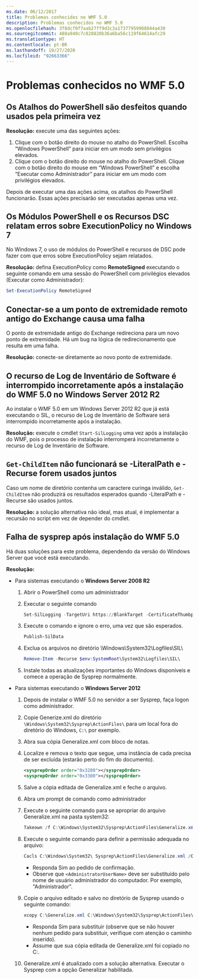 ```yaml
---
ms.date: 06/12/2017
title: Problemas conhecidos no WMF 5.0
description: Problemas conhecidos no WMF 5.0
ms.openlocfilehash: 3f8dcf0f7aab27ff9d3c3a17377959988844a430
ms.sourcegitcommit: 488a940c7c828820b36a6ba56c119f64614afc29
ms.translationtype: HT
ms.contentlocale: pt-BR
ms.lasthandoff: 10/27/2020
ms.locfileid: "92663366"
---
```

# <a name="known-issues-in-wmf-50"></a>Problemas conhecidos no WMF 5.0

## <a name="powershell-shortcuts-are-broken-when-used-for-the-first-time"></a>Os Atalhos do PowerShell são desfeitos quando usados pela primeira vez

**Resolução:** execute uma das seguintes ações:

1. Clique com o botão direito do mouse no atalho do PowerShell. Escolha “Windows PowerShell” para iniciar em um modo sem privilégios elevados.
2. Clique com o botão direito do mouse no atalho do PowerShell. Clique com o botão direito do mouse em “Windows PowerShell” e escolha “Executar como Administrador” para iniciar em um modo com privilégios elevados.

Depois de executar uma das ações acima, os atalhos do PowerShell funcionarão. Essas ações precisarão ser executadas apenas uma vez.

## <a name="powershell-modules-and-dsc-resources-report-errors-about-executionpolicy-on-windows-7"></a>Os Módulos PowerShell e os Recursos DSC relatam erros sobre ExecutionPolicy no Windows 7

No Windows 7, o uso de módulos do PowerShell e recursos de DSC pode fazer com que erros sobre ExecutionPolicy sejam relatados.

**Resolução:** defina ExecutionPolicy como **RemoteSigned** executando o seguinte comando em uma sessão do PowerShell com privilégios elevados (Executar como Administrador):

```powershell
Set-ExecutionPolicy RemoteSigned
```

## <a name="connecting-to-an-old-remote-exchange-endpoint-causes-a-crash"></a>Conectar-se a um ponto de extremidade remoto antigo do Exchange causa uma falha

O ponto de extremidade antigo do Exchange redireciona para um novo ponto de extremidade. Há um bug na lógica de redirecionamento que resulta em uma falha.

**Resolução:** conecte-se diretamente ao novo ponto de extremidade.

## <a name="software-inventory-logging-feature-is-erroneously-stopped-after-wmf-50-installation-on-windows-server-2012-r2"></a>O recurso de Log de Inventário de Software é interrompido incorretamente após a instalação do WMF 5.0 no Windows Server 2012 R2

Ao instalar o WMF 5.0 em um Windows Server 2012 R2 que já está executando o SIL, o recurso de Log de Inventário de Software será interrompido incorretamente após a instalação.

**Resolução:** execute o cmdlet `Start-SilLogging` uma vez após a instalação do WMF, pois o processo de instalação interromperá incorretamente o recurso de Log de Inventário de Software.

## <a name="get-childitem-does-not-work-if--literalpath-and--recurse-are-used-together"></a>`Get-ChildItem` não funcionará se -LiteralPath e -Recurse forem usados juntos

Caso um nome de diretório contenha um caractere curinga inválido, `Get-ChildItem` não produzirá os resultados esperados quando -LiteralPath e -Recurse são usados juntos.

**Resolução:** a solução alternativa não ideal, mas atual, é implementar a recursão no script em vez de depender do cmdlet.

## <a name="sysprep-fails-after-wmf-50-installation"></a>Falha de sysprep após instalação do WMF 5.0

Há duas soluções para este problema, dependendo da versão do Windows Server que você está executando.

**Resolução:**

- Para sistemas executando o **Windows Server 2008 R2**
  1. Abrir o PowerShell como um administrador
  2. Executar o seguinte comando

     ```powershell
     Set-SilLogging -TargetUri https://BlankTarget -CertificateThumbprint 0123456789
     ```

  3. Execute o comando e ignore o erro, uma vez que são esperados.

     ```powershell
     Publish-SilData
     ```

  4. Exclua os arquivos no diretório \Windows\System32\Logfiles\SIL\\

     ```powershell
     Remove-Item -Recurse $env:SystemRoot\System32\Logfiles\SIL\
     ```

  5. Instale todas as atualizações importantes do Windows disponíveis e comece a operação de Sysprep normalmente.

- Para sistemas executando o **Windows Server 2012**
  1. Depois de instalar o WMF 5.0 no servidor a ser Sysprep, faça logon como administrador.
  2. Copie Generize.xml do diretório `\Windows\System32\Sysprep\ActionFiles\` para um local fora do diretório do Windows, `C:\` por exemplo.
  3. Abra sua cópia Generalize.xml com bloco de notas.
  4. Localize e remova o texto que segue, uma instância de cada precisa de ser excluída (estarão perto do fim do documento).

     ```xml
     <sysprepOrder order="0x3200"></sysprepOrder>
     <sysprepOrder order="0x3300"></sysprepOrder>
     ```

  5. Salve a cópia editada de Generalize.xml e feche o arquivo.
  6. Abra um prompt de comando como administrador
  7. Execute o seguinte comando para se apropriar do arquivo Generalize.xml na pasta system32:

     ```powershell
     Takeown /f C:\Windows\System32\Sysprep\ActionFiles\Generalize.xml
     ```

  8. Execute o seguinte comando para definir a permissão adequada no arquivo:

     ```powershell
     Cacls C:\Windows\System32\ Sysprep\ActionFiles\Generalize.xml /G `<AdministratorUserName>`:F
     ```

     - Responda Sim ao pedido de confirmação.
     - Observe que `<AdministratorUserName>` deve ser substituído pelo nome de usuário administrador do computador. Por exemplo, "Administrador".

  9. Copie o arquivo editado e salvo no diretório de Sysprep usando o seguinte comando:

     ```powershell
     xcopy C:\Generalize.xml C:\Windows\System32\Sysprep\ActionFiles\Generalize.xml
     ```

     - Responda Sim para substituir (observe que se não houver nenhum pedido para substituir, verifique com atenção o caminho inserido).
     - Assume que sua cópia editada de Generalize.xml foi copiado no C:\.

  10. Generalize.xml é atualizado com a solução alternativa. Executar o Sysprep com a opção Generalizar habilitada.
